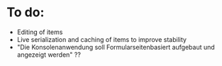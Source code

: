 # To do:
- Editing of items
- Live serialization and caching of items to improve stability
- "Die Konsolenanwendung soll Formularseitenbasiert aufgebaut und angezeigt werden" ??
